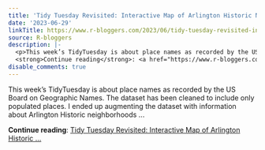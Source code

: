 ```yaml
---
title: 'Tidy Tuesday Revisited: Interactive Map of Arlington Historic Neighborhoods'
date: '2023-06-29'
linkTitle: https://www.r-bloggers.com/2023/06/tidy-tuesday-revisited-interactive-map-of-arlington-historic-neighborhoods/
source: R-bloggers
description: |-
  <p>This week’s TidyTuesday is about place names as recorded by the US Board on Geographic Names. The dataset has been cleaned to include only populated places. I ended up augmenting the dataset with information about Arlington Historic neighborhoods ...</p>
  <strong>Continue reading</strong>: <a href="https://www.r-bloggers.com/2023/06/tidy-tuesday-revisited-interactive-map-of-arlington-historic-neighborhoods/">Tidy Tuesday Revisited: Interactive Map of Arlington Historic ...
disable_comments: true
---
```

<p>This week’s TidyTuesday is about place names as recorded by the US Board on Geographic Names. The dataset has been cleaned to include only populated places. I ended up augmenting the dataset with information about Arlington Historic neighborhoods ...</p>
<strong>Continue reading</strong>: <a href="https://www.r-bloggers.com/2023/06/tidy-tuesday-revisited-interactive-map-of-arlington-historic-neighborhoods/">Tidy Tuesday Revisited: Interactive Map of Arlington Historic ...